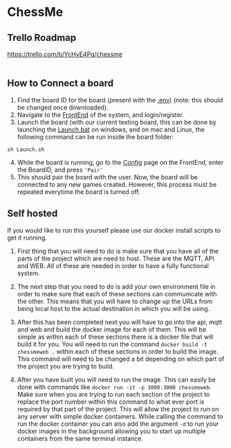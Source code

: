 # ChessMe
## Trello Roadmap
https://trello.com/b/YcHyE4Pq/chessme
<br/><br/>
## How to Connect a board
1. Find the board ID for the board (present with the [.env](board/.env)) (note: this should be changed once downloaded).
2. Navigate to the [FrontEnd](http://chessme.freemyip.com/register) of the system, and login/register.
3. Launch the board (with our current testing board, this can be done by launching the [Launch.bat](board/launch.bat) on windows, and on mac and Linux, the following command can be run inside the board folder:
  ```  
  sh Launch.sh
  ```
4. While the board is running, go to the [Config](http://chessme.freemyip.com/configuration) page on the FrontEnd, enter the BoardID, and press `'Pair'`
5. This should pair the board with the user. Now, the board will be connected to any new games created. However, this process must be repeated everytime the board is turned off.

## Self hosted
If you would like to run this yourself please use our docker install scripts to get it running.  
1. First thing that you will need to do is make sure that you have all of the parts of the project which are need to host. These are the MQTT, API and WEB. All of these are needed in order to have a fully functional system.
   
2. The next step that you need to do is add your own environment file in order to make sure that each of these sections can communicate with the other. This means that you will have to change up the URLs from being local host to the actual destination in which you will be using.
   
3. After this has been completed next you will have to go into the api, mqtt and web and build the docker image for each of them. This will be simple as within each of these sections there is a docker file that will build it for you. You will need to run the command ``` docker build -t chessmeweb . ``` within each of these sections in order to build the image. This command will need to be changed a bit depending on which part of the project you are trying to build.
   
4. After you have built you will need to run the image. This can easily be done with commands like ``` docker run -it -p 3000:3000 chessmeweb ```. Make sure when you are trying to run each section of the project to replace the port number within this command to what ever port is required by that part of the project. This will allow the project to run on any server with simple docker containers. While calling the command to run the docker container you can also add the argument ```-d``` to run your docker images in the background allowing you to start up multiple containers from the same terminal instance. 
